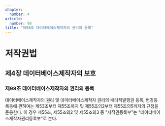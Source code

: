 ```yaml
---
chapter:
  number: 4
article:
  number: 98
title: "제98조 데이터베이스제작자의 권리의 등록"
---
```

# 저작권법

## 제4장 데이터베이스제작자의 보호

### 제98조 데이터베이스제작자의 권리의 등록

데이터베이스제작자의 권리 및 데이터베이스제작자 권리의 배타적발행권 등록, 변경등록등에 관하여는 제53조부터 제55조까지 및 제55조의2부터 제55조의5까지의 규정을 준용한다. 이 경우 제55조, 제55조의2 및 제55조의3 중 "저작권등록부"는 "데이터베이스제작자권리등록부"로 본다.
